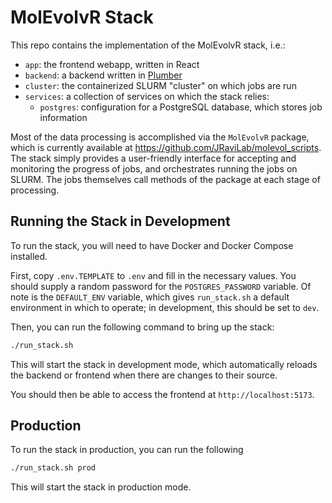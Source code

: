 # MolEvolvR Stack

This repo contains the implementation of the MolEvolvR stack, i.e.:
- `app`: the frontend webapp, written in React
- `backend`: a backend written in [Plumber](https://www.rplumber.io/index.html)
- `cluster`: the containerized SLURM "cluster" on which jobs are run
- `services`: a collection of services on which the stack relies:
    - `postgres`: configuration for a PostgreSQL database, which stores job information

Most of the data processing is accomplished via the `MolEvolvR` package, which
is currently available at https://github.com/JRaviLab/molevol_scripts. The stack
simply provides a user-friendly interface for accepting and monitoring the
progress of jobs, and orchestrates running the jobs on SLURM. The jobs
themselves call methods of the package at each stage of processing.

## Running the Stack in Development

To run the stack, you will need to have Docker and Docker Compose installed.

First, copy `.env.TEMPLATE` to `.env` and fill in the necessary values. You
should supply a random password for the `POSTGRES_PASSWORD` variable. Of note
is the `DEFAULT_ENV` variable, which gives `run_stack.sh` a default environment
in which to operate; in development, this should be set to `dev`.

Then, you can run the following command to bring up the stack:

```bash
./run_stack.sh
```

This will start the stack in development mode, which automatically reloads the
backend or frontend when there are changes to their source.

You should then be able to access the frontend at `http://localhost:5173`.

## Production

To run the stack in production, you can run the following

```bash
./run_stack.sh prod
```

This will start the stack in production mode.
